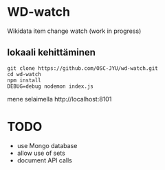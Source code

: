  # WD-watch 
 
 Wikidata item change watch (work in progress)

 
## lokaali kehittäminen
    git clone https://github.com/OSC-JYU/wd-watch.git
    cd wd-watch
    npm install
    DEBUG=debug nodemon index.js
    
mene selaimella http://localhost:8101

# TODO
- use Mongo database
- allow use of sets
- document API calls

